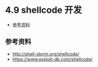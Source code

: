 # 4.9 shellcode 开发

- [参考资料](#参考资料)


## 参考资料
- http://shell-storm.org/shellcode/
- https://www.exploit-db.com/shellcode/
